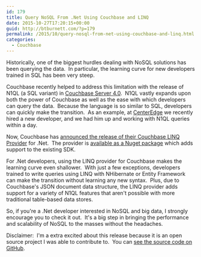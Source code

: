 ```yaml
---
id: 179
title: Query NoSQL From .Net Using Couchbase and LINQ
date: 2015-10-27T17:20:15+00:00
guid: http://btburnett.com/?p=179
permalink: /2015/10/query-nosql-from-net-using-couchbase-and-linq.html
categories:
  - Couchbase
---
```

Historically, one of the biggest hurdles dealing with NoSQL solutions has been querying the data.  In particular, the learning curve for new developers trained in SQL has been very steep.

Couchbase recently helped to address this limitation with the release of N1QL (a SQL variant) in [Couchbase Server 4.0](http://blog.couchbase.com/2015/october/announcing-couchbase-server-4.0).  N1QL vastly expands upon both the power of Couchbase as well as the ease with which developers can query the data.  Because the language is so similar to SQL, developers can quickly make the transition.  As an example, at [CenterEdge](http://centeredgesoftware.com/) we recently hired a new developer, and we had him up and working with N1QL queries within a day.

Now, Couchbase has [announced the release of their Couchbase LINQ Provider](http://blog.couchbase.com/2015/october/linq-n1ql-and-couchbase-oh-mai-linq2couchbase-ga) for .Net.  The provider is [available as a Nuget package](https://www.nuget.org/packages/Linq2Couchbase/) which adds support to the existing SDK.

For .Net developers, using the LINQ provider for Couchbase makes the learning curve even shallower.  With just a few exceptions, developers trained to write queries using LINQ with NHibernate or Entity Framework can make the transition without learning any new syntax.  Plus, due to Couchbase's JSON document data structure, the LINQ provider adds support for a variety of N1QL features that aren't possible with more traditional table-based data stores.

So, if you're a .Net developer interested in NoSQL and big data, I strongly encourage you to check it out.  It's a big step in bringing the performance and scalability of NoSQL to the masses without the headaches.

Disclaimer:  I'm a extra excited about this release because it is an open source project I was able to contribute to.  You can [see the source code on GitHub](https://github.com/couchbaselabs/Linq2Couchbase).
